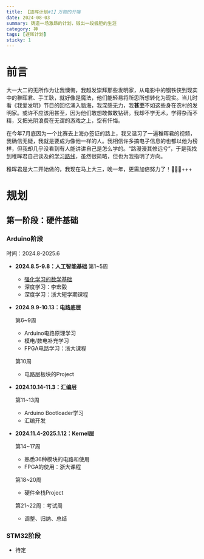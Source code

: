 ```yaml
---
title: 【逐晖计划#1】万物的开端
date: 2024-08-03
summary: 铸造一场激昂的计划，锻出一段尝胆的生涯
category: 神
tags: [逐晖计划]
sticky: 1
---
```


# 前言

大一大二的无所作为让我懊悔，我越发崇拜那些发明家，从电影中的钢铁侠到现实中的稚晖君、手工耿，就好像是魔法，他们能轻易将所思所想转化为现实。当儿时看《我爱发明》节目的回忆涌入脑海，我深感无力，我**甚至**不如这些身在农村的发明家。或许不应该用甚至，因为他们敢想敢做敢钻研。我却不学无术，学得杂而不精，又把光阴浪费在无谓的游戏之上，空有忏悔。

在今年7月底因为一个比赛去上海办签证的路上，我又温习了一遍稚晖君的视频，我确信无疑，我就是要成为像他一样的人。我相信许多搞电子信息的也都以他为榜样，但我却几乎没看到有人能讲讲自己是怎么学的。“路漫漫其修远兮”，于是我找到稚晖君自己谈及的[学习路线](https://www.zhihu.com/question/66290306/answer/668005735)，虽然很简略，但也为我指明了方向。

稚晖君是大二开始做的，我现在马上大三，晚一年，更需加倍努力了！🚀🚀🚀+++

# 规划

## 第一阶段：硬件基础

### Arduino阶段

时间：2024.8-2025.6

- **2024.8.5-9.8：人工智能基础**
  第1~5周
  - [强化学习的数学基础](../posts/zh-s1/rl)
  - 深度学习：李宏毅
  - 深度学习：浙大短学期课程
- **2024.9.9-10.13：电路底层**

  第6~9周

  - Arduino电路原理学习
  - 模电/数电补充学习
  - FPGA电路学习：浙大课程

  第10周

  - 电路层板块的Project

- **2024.10.14-11.3：汇编层**

  第11~13周

  - Arduino Bootloader学习
  - 汇编开发

- **2024.11.4-2025.1.12：Kernel层**

  第14~17周

  - 熟悉36种模块的电路和使用
  - FPGA的使用：浙大课程

  第18~20周

  - 硬件全栈Project

  第21~22周：考试周

  - 调整、归纳、总结

### STM32阶段

- 待定
